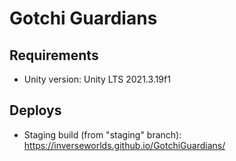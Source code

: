 # Gotchi Guardians

## Requirements

- Unity version: Unity LTS 2021.3.19f1

## Deploys

- Staging build (from "staging" branch): https://inverseworlds.github.io/GotchiGuardians/